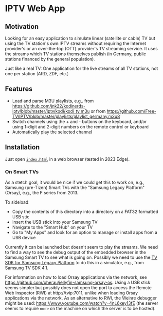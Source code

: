 # IPTV Web App

## Motivation

Looking for an easy application to simulate linear (satellite or cable) TV but using the TV station's own IPTV streams without requiring the Internet provider's or an over-the-top (OTT) provider's TV streaming service. It uses the streams which TV stations themselves publish (in Germany, public stations financed by the general population).

Just like a real TV: One application for the live streams of all TV stations, not one per station (ARD, ZDF, etc.)

## Features

- Load and parse M3U playlists, e.g,. from https://github.com/jnk22/kodinerds-iptv/blob/master/iptv/kodi/kodi_tv.m3u or from https://github.com/Free-TV/IPTV/blob/master/playlists/playlist_germany.m3u8
- Switch channels using the + and - buttons on the keyboard, and/or using 1-digit and 2-digit numbers on the remote control or keyboard
- Automatically play the selected channel

## Installation

Just open [`index.html`](https://raw.githack.com/probonopd/iptv-webapp/main/index.html) in a web browser (tested in 2023 Edge).

### On Smart TVs

As a stetch goal, it would be nice if we could get this to work on, e.g., Samsung (pre-Tizen) Smart TVs with the "Samsung Legacy Platform" (Orsay), e.g., the F series from 2013.

To sideload:

- Copy the contents of this directory into a directory on a FAT32 formatted USB stic
- Insert the USB stick into your Samsung TV
- Navigate to the "Smart Hub" on your TV
- Go to "My Apps" and look for an option to manage or install apps from a USB device

Currently it can be launched but doesn't seem to play the streams. We need to find a way to see the debug output of the embedded browser in the Samsung Smart TV to see what is going on. Possibly we need to use the [TV SDK for Samsung Legacy Platform](https://developer.samsung.com/smarttv/legacy/tools/history.html) to do this in a simulator, e.g., from Samsung TV SDK 4.1.

For information on how to load Orsay applications via the network, see https://github.com/oherau/jellyfin-samsung-orsay-os. Using a USB stick seems simpler but possibly does not open the port to access the Remote Web Inspector (RWI) at http://tvip:7011, unlike when loading Orsay applications via the network. As an alternative to RWI, the Weinre debugger might be used: https://www.youtube.com/watch?v=4nL6xey13fE (the server seems to require `node` on the machine on which the server is to be hosted).
